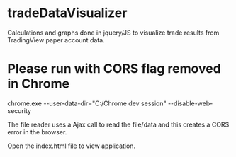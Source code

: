 # tradeDataVisualizer
Calculations and graphs done in jquery/JS to visualize trade results from TradingView paper account data.

# Please run with CORS flag removed in Chrome
chrome.exe --user-data-dir="C:/Chrome dev session" --disable-web-security

The file reader uses a Ajax call to read the file/data and this creates a CORS error in the browser.

Open the index.html file to view application.
